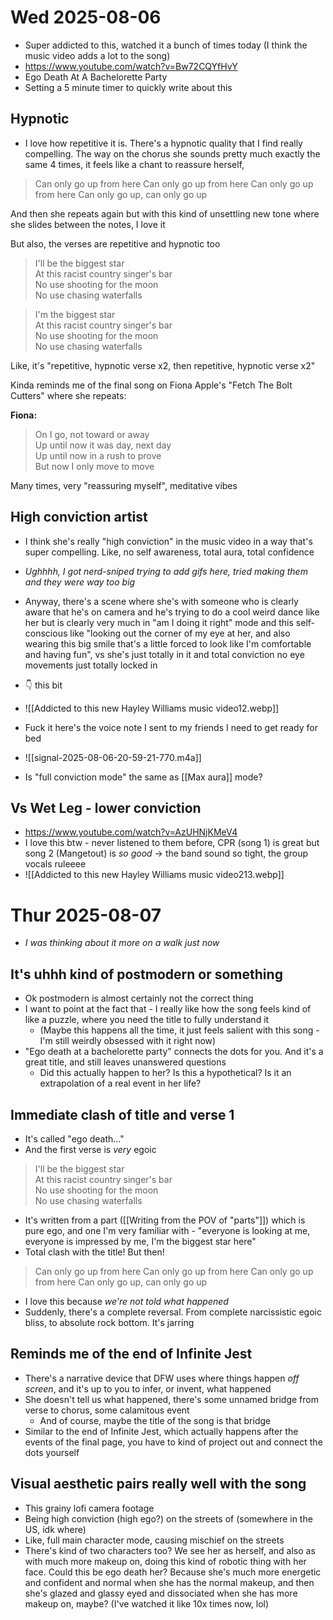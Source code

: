 # Wed 2025-08-06
- Super addicted to this, watched it a bunch of times today (I think the music video adds a lot to the song)
- https://www.youtube.com/watch?v=Bw72CQYfHvY
- Ego Death At A Bachelorette Party
- Setting a 5 minute timer to quickly write about this
## Hypnotic
- I love how repetitive it is. There's a hypnotic quality that I find really compelling. The way on the chorus she sounds pretty much exactly the same 4 times, it feels like a chant to reassure herself,

> Can only go up from here
> Can only go up from here
> Can only go up from here
> Can only go up, can only go up

And then she repeats again but with this kind of unsettling new tone where she slides between the notes, I love it

But also, the verses are repetitive and hypnotic too

> I'll be the biggest star  
> At this racist country singer's bar  
> No use shooting for the moon  
> No use chasing waterfalls

> I'm the biggest star  
> At this racist country singer's bar  
> No use shooting for the moon  
> No use chasing waterfalls

Like, it's "repetitive, hypnotic verse x2, then repetitive, hypnotic verse x2"

Kinda reminds me of the final song on Fiona Apple's "Fetch The Bolt Cutters" where she repeats:

**Fiona:**

> On I go, not toward or away  
> Up until now it was day, next day  
> Up until now in a rush to prove  
> But now I only move to move

Many times, very "reassuring myself", meditative vibes
## High conviction artist
- I think she's really "high conviction" in the music video in a way that's super compelling. Like, no self awareness, total aura, total confidence

- *Ughhhh, I got nerd-sniped trying to add gifs here, tried making them and they were way too big* 
- Anyway, there's a scene where she's with someone who is clearly aware that he's on camera and he's trying to do a cool weird dance like her but is clearly very much in "am I doing it right" mode and this self-conscious like "looking out the corner of my eye at her, and also wearing this big smile that's a little forced to look like I'm comfortable and having fun", vs she's just totally in it and total conviction no eye movements just totally locked in 
- 👇 this bit
- ![[Addicted to this new Hayley Williams music video12.webp]]

- Fuck it here's the voice note I sent to my friends I need to get ready for bed
- ![[signal-2025-08-06-20-59-21-770.m4a]]
- Is "full conviction mode" the same as [[Max aura]] mode?
## Vs Wet Leg - lower conviction
- https://www.youtube.com/watch?v=AzUHNjKMeV4
- I love this btw - never listened to them before, CPR (song 1) is great but song 2 (Mangetout) is *so good* → the band sound so tight, the group vocals ruleeee
- ![[Addicted to this new Hayley Williams music video213.webp]]

# Thur 2025-08-07
- *I was thinking about it more on a walk just now*
## It's uhhh kind of postmodern or something
- Ok postmodern is almost certainly not the correct thing 
- I want to point at the fact that - I really like how the song feels kind of like a puzzle, where you need the title to fully understand it
	- (Maybe this happens all the time, it just feels salient with this song - I'm still weirdly obsessed with it right now)
- "Ego death at a bachelorette party" connects the dots for you. And it's a great title, and still leaves unanswered questions
	- Did this actually happen to her? Is this a hypothetical? Is it an extrapolation of a real event in her life?
## Immediate clash of title and verse 1
- It's called "ego death..."
- And the first verse is *very* egoic

> I'll be the biggest star  
> At this racist country singer's bar  
> No use shooting for the moon  
> No use chasing waterfalls

- It's written from a part ([[Writing from the POV of "parts"]]) which is pure ego, and one I'm very familiar with - "everyone is looking at me, everyone is impressed by me, I'm the biggest star here"
- Total clash with the title! But then!

> Can only go up from here
> Can only go up from here
> Can only go up from here
> Can only go up, can only go up

- I love this because *we're not told what happened*
- Suddenly, there's a complete reversal. From complete narcissistic egoic bliss, to absolute rock bottom. It's jarring
## Reminds me of the end of Infinite Jest
- There's a narrative device that DFW uses where things happen *off screen*, and it's up to you to infer, or invent, what happened
- She doesn't tell us what happened, there's some unnamed bridge from verse to chorus, some calamitous event
	- And of course, maybe the title of the song is that bridge
- Similar to the end of Infinite Jest, which actually happens after the events of the final page, you have to kind of project out and connect the dots yourself
## Visual aesthetic pairs really well with the song
- This grainy lofi camera footage
- Being high conviction (high ego?) on the streets of (somewhere in the US, idk where)
- Like, full main character mode, causing mischief on the streets 
- There's kind of two characters too? We see her as herself, and also as with much more makeup on, doing this kind of robotic thing with her face. Could this be ego death her? Because she's much more energetic and confident and normal when she has the normal makeup, and then she's glazed and glassy eyed and dissociated when she has more makeup on, maybe? (I've watched it like 10x times now, lol)
